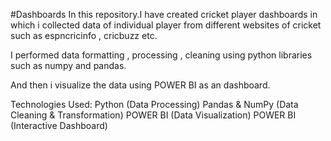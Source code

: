#Dashboards
In this repository.I have created cricket player dashboards in which i collected data of individual player from different websites of cricket such as espncricinfo , cricbuzz etc.

I performed data formatting , processing , cleaning  using python libraries such as numpy and pandas.

And then i visualize the data using POWER BI as an dashboard.

Technologies Used:
Python (Data Processing)
Pandas & NumPy (Data Cleaning & Transformation)
POWER BI (Data Visualization)
POWER BI (Interactive Dashboard)
